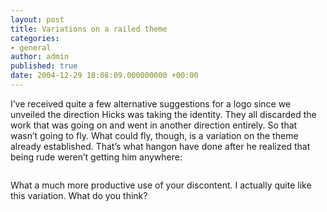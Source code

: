 ```yaml
---
layout: post
title: Variations on a railed theme
categories:
- general
author: admin
published: true
date: 2004-12-29 18:08:09.000000000 +00:00
---
```

<p>I&#8217;ve received quite a few alternative suggestions for a logo since we unveiled the direction Hicks was taking the identity. They all discarded the work that was going on and went in another direction entirely. So that wasn&#8217;t going to fly. What could fly, though, is a variation on the theme already established. That&#8217;s what hangon have done after he realized that being rude weren&#8217;t getting him anywhere:</p>
<p><img src="http://ohericord.free.fr/try3.jpg" alt="" /></p>
<p>What a much more productive use of your discontent. I actually quite like this variation. What do you think?</p>